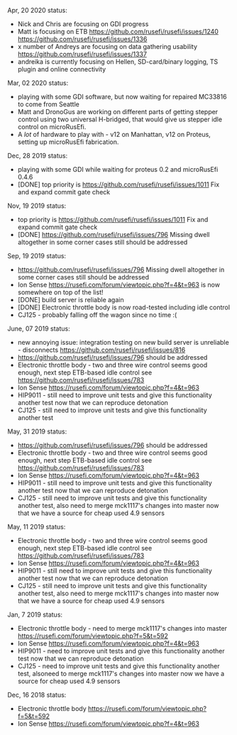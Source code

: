 Apr, 20 2020 status:
* Nick and Chris are focusing on GDI progress
* Matt is focusing on ETB https://github.com/rusefi/rusefi/issues/1240 https://github.com/rusefi/rusefi/issues/1336
* x number of Andreys are focusing on data gathering usability https://github.com/rusefi/rusefi/issues/1337  
* andreika is currently focusing on Hellen, SD-card/binary logging, TS plugin and online connectivity

Mar, 02 2020 status:
* playing with some GDI software, but now waiting for repaired MC33816 to come from Seattle
* Matt and DronoGus are working on different parts of getting stepper control using two universal H-bridged, that would give us stepper idle control on microRusEfi.
* A _lot_ of hardware to play with - v12 on Manhattan, v12 on Proteus, setting up microRusEfi fabrication. 

Dec, 28 2019 status:
* playing with some GDI while waiting for proteus 0.2 and microRusEfi 0.4.6
* [DONE] top priority is https://github.com/rusefi/rusefi/issues/1011 Fix and expand commit gate check

Nov, 19 2019 status:
* top priority is https://github.com/rusefi/rusefi/issues/1011 Fix and expand commit gate check
* [DONE] https://github.com/rusefi/rusefi/issues/796 Missing dwell altogether in some corner cases still should be addressed

Sep, 19 2019 status:
* https://github.com/rusefi/rusefi/issues/796 Missing dwell altogether in some corner cases still should be addressed
* Ion Sense https://rusefi.com/forum/viewtopic.php?f=4&t=963 is now somewhere on top of the list!
* [DONE] build server is reliable again
* [DONE] Electronic throttle body is now road-tested including idle control
* CJ125 - probably falling off the wagon since no time :(

June, 07 2019 status:
* new annoying issue: integration testing on new build server is unreliable - disconnects https://github.com/rusefi/rusefi/issues/816
* https://github.com/rusefi/rusefi/issues/796 should be addressed
* Electronic throttle body - two and three wire control seems good enough, next step ETB-based idle control see https://github.com/rusefi/rusefi/issues/783 
* Ion Sense https://rusefi.com/forum/viewtopic.php?f=4&t=963
* HIP9011 - still need to improve unit tests and give this functionality another test now that we can reproduce detonation
* CJ125 - still need to improve unit tests and give this functionality another test

May, 31 2019 status:
* https://github.com/rusefi/rusefi/issues/796 should be addressed
* Electronic throttle body - two and three wire control seems good enough, next step ETB-based idle control see https://github.com/rusefi/rusefi/issues/783 
* Ion Sense https://rusefi.com/forum/viewtopic.php?f=4&t=963
* HIP9011 - still need to improve unit tests and give this functionality another test now that we can reproduce detonation
* CJ125 - still need to improve unit tests and give this functionality another test, also need to merge mck1117's changes into master now that we have a source for cheap used 4.9 sensors

May, 11 2019 status:
* Electronic throttle body - two and three wire control seems good enough, next step ETB-based idle control see https://github.com/rusefi/rusefi/issues/783 
* Ion Sense https://rusefi.com/forum/viewtopic.php?f=4&t=963
* HIP9011 - still need to improve unit tests and give this functionality another test now that we can reproduce detonation
* CJ125 - still need to improve unit tests and give this functionality another test, also need to merge mck1117's changes into master now that we have a source for cheap used 4.9 sensors

Jan, 7 2019 status:
* Electronic throttle body - need to merge mck1117's changes into master https://rusefi.com/forum/viewtopic.php?f=5&t=592
* Ion Sense https://rusefi.com/forum/viewtopic.php?f=4&t=963
* HIP9011 - need to improve unit tests and give this functionality another test now that we can reproduce detonation
* CJ125 - need to improve unit tests and give this functionality another test, alsoneed to merge mck1117's changes into master now we have a source for cheap used 4.9 sensors

Dec, 16 2018 status:
* Electronic throttle body https://rusefi.com/forum/viewtopic.php?f=5&t=592
* Ion Sense https://rusefi.com/forum/viewtopic.php?f=4&t=963
